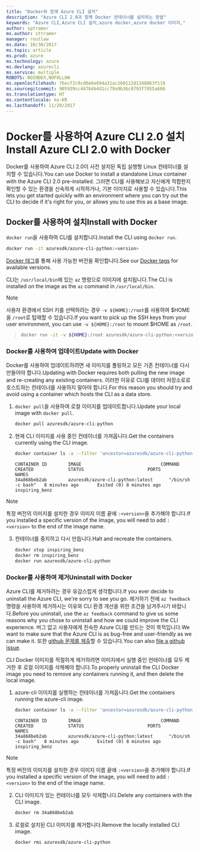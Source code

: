 ```yaml
---
title: "Docker와 함께 Azure CLI 설치"
description: "Azure CLI 2.0과 함께 Docker 컨테이너를 설치하는 방법"
keywords: "Azure CLI,Azure CLI 설치,azure docker,azure docker 이미지,"
author: sptramer
ms.author: sttramer
manager: routlaw
ms.date: 10/30/2017
ms.topic: article
ms.prod: azure
ms.technology: azure
ms.devlang: azurecli
ms.service: multiple
ROBOTS: NOINDEX,NOFOLLOW
ms.openlocfilehash: 76ecf2c9cd0e6e694a31ac160112d1348863f118
ms.sourcegitcommit: 905939cc44764b4d1cc79a9b36c0793f7055a686
ms.translationtype: HT
ms.contentlocale: ko-KR
ms.lasthandoff: 11/20/2017
---
```

# <a name="install-azure-cli-20-with-docker"></a><span data-ttu-id="306fd-104">Docker를 사용하여 Azure CLI 2.0 설치</span><span class="sxs-lookup"><span data-stu-id="306fd-104">Install Azure CLI 2.0 with Docker</span></span>

<span data-ttu-id="306fd-105">Docker를 사용하여 Azure CLI 2.0이 사전 설치된 독립 실행형 Linux 컨테이너를 설치할 수 있습니다.</span><span class="sxs-lookup"><span data-stu-id="306fd-105">You can use Docker to install a standalone Linux container with the Azure CLI 2.0 pre-installed.</span></span> <span data-ttu-id="306fd-106">그러면 CLI를 사용해보고 자신에게 적합한지 확인할 수 있는 환경을 신속하게 시작하거나, 기본 이미지로 사용할 수 있습니다.</span><span class="sxs-lookup"><span data-stu-id="306fd-106">This lets you get started quickly with an environment where you can try out the CLI to decide if it's right for you, or allows you to use this as a base image.</span></span>

## <a name="install-with-docker"></a><span data-ttu-id="306fd-107">Docker를 사용하여 설치</span><span class="sxs-lookup"><span data-stu-id="306fd-107">Install with Docker</span></span>

<span data-ttu-id="306fd-108">`docker run`을 사용하여 CLI를 설치합니다.</span><span class="sxs-lookup"><span data-stu-id="306fd-108">Install the CLI using `docker run`.</span></span>

   ```bash
   docker run -it azuresdk/azure-cli-python:<version>
   ```

<span data-ttu-id="306fd-109">[Docker 태그](https://hub.docker.com/r/azuresdk/azure-cli-python/tags/)를 통해 사용 가능한 버전을 확인합니다.</span><span class="sxs-lookup"><span data-stu-id="306fd-109">See our [Docker tags](https://hub.docker.com/r/azuresdk/azure-cli-python/tags/) for available versions.</span></span>

<span data-ttu-id="306fd-110">CLI는 `/usr/local/bin`에 있는 `az` 명령으로 이미지에 설치됩니다.</span><span class="sxs-lookup"><span data-stu-id="306fd-110">The CLI is installed on the image as the `az` command in `/usr/local/bin`.</span></span>

> [!NOTE]
> <span data-ttu-id="306fd-111">사용자 환경에서 SSH 키를 선택하려는 경우 `-v ${HOME}:/root`를 사용하여 $HOME을 `/root`로 탑재할 수 있습니다.</span><span class="sxs-lookup"><span data-stu-id="306fd-111">If you want to pick up the SSH keys from your user environment, you can use `-v ${HOME}:/root` to mount $HOME as `/root`.</span></span>

> ```bash
> docker run -it -v ${HOME}:/root azuresdk/azure-cli-python:<version>
> ```

### <a name="update-with-docker"></a><span data-ttu-id="306fd-112">Docker를 사용하여 업데이트</span><span class="sxs-lookup"><span data-stu-id="306fd-112">Update with Docker</span></span>

<span data-ttu-id="306fd-113">Docker를 사용하여 업데이트하려면 새 이미지를 풀링하고 모든 기존 컨테이너를 다시 만들어야 합니다.</span><span class="sxs-lookup"><span data-stu-id="306fd-113">Updating with Docker requires both pulling the new image and re-creating any existing containers.</span></span> <span data-ttu-id="306fd-114">이러한 이유로 CLI를 데이터 저장소로로 호스트하는 컨테이너를 사용하지 말아야 합니다.</span><span class="sxs-lookup"><span data-stu-id="306fd-114">For this reason you should try and avoid using a container which hosts the CLI as a data store.</span></span>

1. <span data-ttu-id="306fd-115">`docker pull`을 사용하여 로컬 이미지를 업데이트합니다.</span><span class="sxs-lookup"><span data-stu-id="306fd-115">Update your local image with `docker pull`.</span></span>

   ```bash
   docker pull azuresdk/azure-cli-python
   ```

2. <span data-ttu-id="306fd-116">현재 CLI 이미지를 사용 중인 컨테이너를 가져옵니다.</span><span class="sxs-lookup"><span data-stu-id="306fd-116">Get the containers currently using the CLI image.</span></span>

   ```bash
   docker container ls -a --filter 'ancestor=azuresdk/azure-cli-python'
   ```

   ```output
   CONTAINER ID        IMAGE                              COMMAND             CREATED             STATUS                        PORTS               NAMES
   34a868beb2ab        azuresdk/azure-cli-python:latest      "/bin/sh -c bash"   8 minutes ago       Exited (0) 8 minutes ago                       inspiring_benz
   ```

  > [!NOTE]
  > <span data-ttu-id="306fd-117">특정 버전의 이미지를 설치한 경우 이미지 이름 끝에 `:<version>`을 추가해야 합니다.</span><span class="sxs-lookup"><span data-stu-id="306fd-117">If you installed a specific version of the image, you will need to add `:<version>` to the end of the image name.</span></span>

3. <span data-ttu-id="306fd-118">컨테이너를 중지하고 다시 만듭니다.</span><span class="sxs-lookup"><span data-stu-id="306fd-118">Halt and recreate the containers.</span></span>

   ```bash
   docker stop inspiring_benz
   docker rm inspiring_benz
   docker run azuresdk/azure-cli-python
   ```

### <a name="uninstall-with-docker"></a><span data-ttu-id="306fd-119">Docker를 사용하여 제거</span><span class="sxs-lookup"><span data-stu-id="306fd-119">Uninstall with Docker</span></span>

<span data-ttu-id="306fd-120">Azure CLI를 제거하려는 경우 유감스럽게 생각합니다.</span><span class="sxs-lookup"><span data-stu-id="306fd-120">If you ever decide to uninstall the Azure CLI, we're sorry to see you go.</span></span> <span data-ttu-id="306fd-121">제거하기 전에 `az feedback` 명령을 사용하여 제거하시는 이유와 CLI 환경 개선을 위한 조건을 남겨주시기 바랍니다.</span><span class="sxs-lookup"><span data-stu-id="306fd-121">Before you uninstall, use the `az feedback` command to give us some reasons why you chose to uninstall and how we could improve the CLI experience.</span></span> <span data-ttu-id="306fd-122">버그 없고 사용자에게 친숙한 Azure CLI를 만드는 것이 목적입니다.</span><span class="sxs-lookup"><span data-stu-id="306fd-122">We want to make sure that the Azure CLI is as bug-free and user-friendly as we can make it.</span></span> <span data-ttu-id="306fd-123">또한 [github 문제를 제출](https://github.com/Azure/azure-cli/issues)할 수 있습니다.</span><span class="sxs-lookup"><span data-stu-id="306fd-123">You can also [file a github issue](https://github.com/Azure/azure-cli/issues).</span></span>

<span data-ttu-id="306fd-124">CLI Docker 이미지를 적절하게 제거하려면 이미지에서 실행 중인 컨테이너를 모두 제거한 후 로컬 이미지를 삭제해야 합니다.</span><span class="sxs-lookup"><span data-stu-id="306fd-124">To properly uninstall the CLI Docker image you need to remove any containers running it, and then delete the local image.</span></span>

1. <span data-ttu-id="306fd-125">azure-cli 이미지를 실행하는 컨테이너를 가져옵니다.</span><span class="sxs-lookup"><span data-stu-id="306fd-125">Get the containers running the azure-cli image.</span></span>

   ```bash
   docker container ls -a --filter 'ancestor=azuresdk/azure-cli-python'
   ```

   ```output
   CONTAINER ID        IMAGE                              COMMAND             CREATED             STATUS                        PORTS               NAMES
   34a868beb2ab        azuresdk/azure-cli-python:latest      "/bin/sh -c bash"   8 minutes ago       Exited (0) 8 minutes ago                       inspiring_benz
   ```
  > [!NOTE]
  > <span data-ttu-id="306fd-126">특정 버전의 이미지를 설치한 경우 이미지 이름 끝에 `:<version>`을 추가해야 합니다.</span><span class="sxs-lookup"><span data-stu-id="306fd-126">If you installed a specific version of the image, you will need to add `:<version>` to the end of the image name.</span></span>

2. <span data-ttu-id="306fd-127">CLI 이미지가 있는 컨테이너를 모두 삭제합니다.</span><span class="sxs-lookup"><span data-stu-id="306fd-127">Delete any containers with the CLI image.</span></span>

   ```bash
   docker rm 34a868beb2ab
   ```

3. <span data-ttu-id="306fd-128">로컬로 설치된 CLI 이미지를 제거합니다.</span><span class="sxs-lookup"><span data-stu-id="306fd-128">Remove the locally installed CLI image.</span></span>

   ```bash
   docker rmi azuresdk/azure-cli-python
   ```

